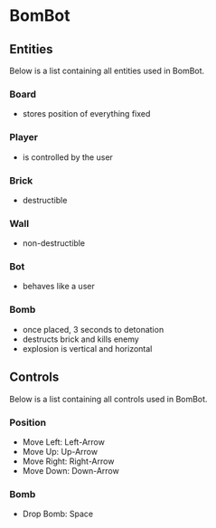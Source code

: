 # BomBot



## Entities

Below is a list containing all entities used in BomBot.

### Board

- stores position of everything fixed

### Player

- is controlled by the user

### Brick

- destructible

### Wall

- non-destructible

### Bot

- behaves like a user

### Bomb

- once placed, 3 seconds to detonation
- destructs brick and kills enemy
- explosion is vertical and horizontal

## Controls

Below is a list containing all controls used in BomBot.

### Position

- Move Left: Left-Arrow
- Move Up: Up-Arrow
- Move Right: Right-Arrow
- Move Down: Down-Arrow

### Bomb

- Drop Bomb: Space



